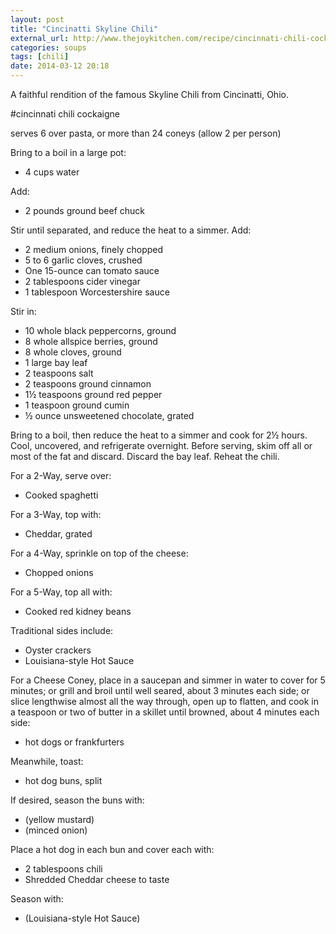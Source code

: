 ```yaml
---
layout: post
title: "Cincinatti Skyline Chili"
external_url: http://www.thejoykitchen.com/recipe/cincinnati-chili-cockaigne
categories: soups
tags: [chili]
date: 2014-03-12 20:18
---
```


<div class="excerpt">
A faithful rendition of the famous Skyline Chili from Cincinatti, Ohio.
</div>


#cincinnati chili cockaigne

serves 6 over pasta, or more than 24 coneys (allow 2 per person)

Bring to a boil in a large pot:

* 4 cups water

Add:

* 2 pounds ground beef chuck

Stir until separated, and reduce the heat to a simmer. Add:

* 2 medium onions, finely chopped
* 5 to 6 garlic cloves, crushed
* One 15-ounce can tomato sauce
* 2 tablespoons cider vinegar
* 1 tablespoon Worcestershire sauce

Stir in:

* 10 whole black peppercorns, ground
* 8 whole allspice berries, ground
* 8 whole cloves, ground
* 1 large bay leaf
* 2 teaspoons salt
* 2 teaspoons ground cinnamon
* 1½ teaspoons ground red pepper
* 1 teaspoon ground cumin
* ½ ounce unsweetened chocolate, grated

Bring to a boil, then reduce the heat to a simmer and cook for 2½ hours. Cool, uncovered, and refrigerate overnight. Before serving, skim off all or most of the fat and discard. Discard the bay leaf. Reheat the chili.

For a 2-Way, serve over:

* Cooked spaghetti

For a 3-Way, top with:

* Cheddar, grated

For a 4-Way, sprinkle on top of the cheese:

* Chopped onions

For a 5-Way, top all with:

* Cooked red kidney beans

Traditional sides include:

* Oyster crackers
* Louisiana-style Hot Sauce

For a Cheese Coney, place in a saucepan and simmer in water to cover for 5 minutes; or grill and broil until well seared, about 3 minutes each side; or slice lengthwise almost all the way through, open up to flatten, and cook in a teaspoon or two of butter in a skillet until browned, about 4 minutes each side:

* hot dogs or frankfurters

Meanwhile, toast:

* hot dog buns, split

If desired, season the buns with:

* (yellow mustard)
* (minced onion)

Place a hot dog in each bun and cover each with:

* 2 tablespoons chili
* Shredded Cheddar cheese to taste

Season with:

* (Louisiana-style Hot Sauce)
